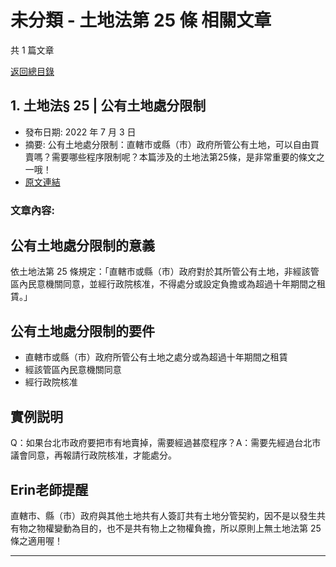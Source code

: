 # 未分類 - 土地法第 25 條 相關文章

共 1 篇文章

[返回總目錄](00_總目錄.md)

## 1. 土地法§ 25 | 公有土地處分限制

- 發布日期: 2022 年 7 月 3 日
- 摘要: 公有土地處分限制：直轄市或縣（市）政府所管公有土地，可以自由買賣嗎？需要哪些程序限制呢？本篇涉及的土地法第25條，是非常重要的條文之一哦！
- [原文連結](https://www.jasper-realestate.com/%e5%85%ac%e6%9c%89%e5%9c%9f%e5%9c%b0%e8%99%95%e5%88%86%e9%99%90%e5%88%b6/)

### 文章內容:

## 公有土地處分限制的意義

依土地法第 25 條規定：「直轄市或縣（市）政府對於其所管公有土地，非經該管區內民意機關同意，並經行政院核准，不得處分或設定負擔或為超過十年期間之租賃。」

## 公有土地處分限制的要件

- 直轄市或縣（市）政府所管公有土地之處分或為超過十年期間之租賃
- 經該管區內民意機關同意
- 經行政院核准

## 實例説明

Q：如果台北市政府要把市有地賣掉，需要經過甚麼程序？A：需要先經過台北市議會同意，再報請行政院核准，才能處分。

## Erin老師提醒

直轄市、縣（市）政府與其他土地共有人簽訂共有土地分管契約，因不是以發生共有物之物權變動為目的，也不是共有物上之物權負擔，所以原則上無土地法第 25 條之適用喔！

---

